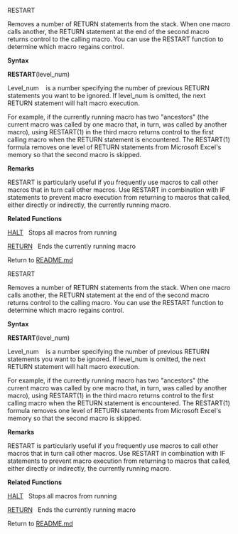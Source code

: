 RESTART

Removes a number of RETURN statements from the stack. When one macro
calls another, the RETURN statement at the end of the second macro
returns control to the calling macro. You can use the RESTART function
to determine which macro regains control.

**Syntax**

**RESTART**(level\_num)

Level\_num    is a number specifying the number of previous RETURN
statements you want to be ignored. If level\_num is omitted, the next
RETURN statement will halt macro execution.

For example, if the currently running macro has two "ancestors" (the
current macro was called by one macro that, in turn, was called by
another macro), using RESTART(1) in the third macro returns control to
the first calling macro when the RETURN statement is encountered. The
RESTART(1) formula removes one level of RETURN statements from Microsoft
Excel's memory so that the second macro is skipped.

**Remarks**

RESTART is particularly useful if you frequently use macros to call
other macros that in turn call other macros. Use RESTART in combination
with IF statements to prevent macro execution from returning to macros
that called, either directly or indirectly, the currently running macro.

**Related Functions**

[HALT](HALT.md)   Stops all macros from running

[RETURN](RETURN.md)   Ends the currently running macro



Return to [README.md](README.md)

RESTART

Removes a number of RETURN statements from the stack. When one macro
calls another, the RETURN statement at the end of the second macro
returns control to the calling macro. You can use the RESTART function
to determine which macro regains control.

**Syntax**

**RESTART**(level\_num)

Level\_num    is a number specifying the number of previous RETURN
statements you want to be ignored. If level\_num is omitted, the next
RETURN statement will halt macro execution.

For example, if the currently running macro has two "ancestors" (the
current macro was called by one macro that, in turn, was called by
another macro), using RESTART(1) in the third macro returns control to
the first calling macro when the RETURN statement is encountered. The
RESTART(1) formula removes one level of RETURN statements from Microsoft
Excel's memory so that the second macro is skipped.

**Remarks**

RESTART is particularly useful if you frequently use macros to call
other macros that in turn call other macros. Use RESTART in combination
with IF statements to prevent macro execution from returning to macros
that called, either directly or indirectly, the currently running macro.

**Related Functions**

[HALT](HALT.md)   Stops all macros from running

[RETURN](RETURN.md)   Ends the currently running macro



Return to [README.md](README.md)

